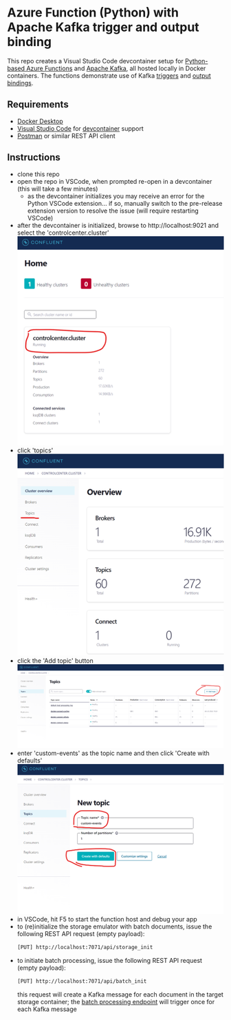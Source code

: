 # Azure Function (Python) with Apache Kafka trigger and output binding

This repo creates a Visual Studio Code devcontainer setup for [Python-based Azure Functions](https://learn.microsoft.com/en-us/azure/azure-functions/functions-reference-python?tabs=asgi%2Capplication-level&pivots=python-mode-decorators) and [Apache Kafka](https://kafka.apache.org/), all hosted locally in Docker containers. The functions demonstrate use of Kafka [triggers](https://learn.microsoft.com/en-us/azure/azure-functions/functions-bindings-kafka-trigger?tabs=in-process%2Cconfluent&pivots=programming-language-python) and [output bindings](https://learn.microsoft.com/en-us/azure/azure-functions/functions-bindings-kafka-output?tabs=in-process%2Cconfluent&pivots=programming-language-python).

## Requirements

- [Docker Desktop](https://www.docker.com/products/docker-desktop/)
- [Visual Studio Code](https://code.visualstudio.com/download) for [devcontainer](https://code.visualstudio.com/docs/devcontainers/containers) support
- [Postman](https://www.postman.com/downloads/) or similar REST API client

## Instructions

- clone this repo
- open the repo in VSCode, when prompted re-open in a devcontainer (this will take a few minutes)
  - as the devcontainer initializes you may receive an error for the Python VSCode extension... if so, manually switch to the pre-release extension version to resolve the issue (will require restarting VSCode)
- after the devcontainer is initialized, browse to http://localhost:9021 and select the 'controlcenter.cluster'
  ![home](./media/home.png)
- click 'topics'
  ![topics](./media/topics.png)
- click the 'Add topic' button
  ![add topic](./media/add_topic.png)
- enter 'custom-events' as the topic name and then click 'Create with defaults'
  ![create topic](./media/create_topic.png)
- in VSCode, hit F5 to start the function host and debug your app
- to (re)initialize the storage emulator with batch documents, issue the following REST API request (empty payload):
  ```bash
  [PUT] http://localhost:7071/api/storage_init
  ```
- to initiate batch processing, issue the following REST API request (empty payload):
  ```bash
  [PUT] http://localhost:7071/api/batch_init
  ```
  this request will create a Kafka message for each document in the target storage container; the [batch processing endpoint](./batch/__init__.py) will trigger once for each Kafka message
